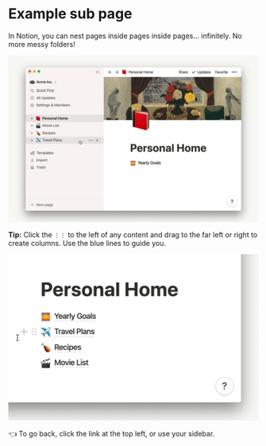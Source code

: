 # Example sub page

In Notion, you can nest pages inside pages inside pages... infinitely. No more messy folders!

![Example%20sub%20page%20ec42502e8ed74b55b1e9c26f73a58884/subpages.gif](Example%20sub%20page%20ec42502e8ed74b55b1e9c26f73a58884/subpages.gif)

**Tip:** Click the `⋮⋮` to the left of any content and drag to the far left or right to create columns. Use the blue lines to guide you.

![Example%20sub%20page%20ec42502e8ed74b55b1e9c26f73a58884/personalhomecolumns2.gif](Example%20sub%20page%20ec42502e8ed74b55b1e9c26f73a58884/personalhomecolumns2.gif)

👈 To go back, click the link at the top left, or use your sidebar.